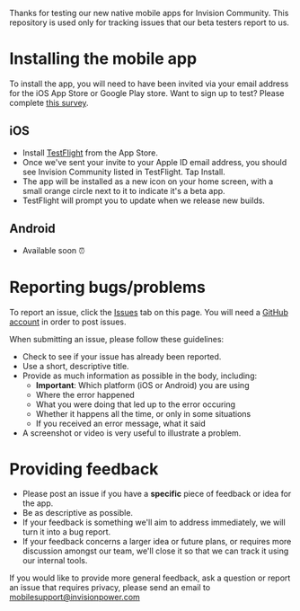 Thanks for testing our new native mobile apps for Invision Community. This repository is used only for tracking issues that our beta testers report to us.

# Installing the mobile app

To install the app, you will need to have been invited via your email address for the iOS App Store or Google Play store. Want to sign up to test? Please complete [this survey](https://www.surveymonkey.com/r/ZF3GXLL).

## iOS

- Install [TestFlight](https://apps.apple.com/us/app/testflight/id899247664) from the App Store.
- Once we've sent your invite to your Apple ID email address, you should see Invision Community listed in TestFlight. Tap Install.
- The app will be installed as a new icon on your home screen, with a small orange circle next to it to indicate it's a beta app.
- TestFlight will prompt you to update when we release new builds.

## Android

- Available soon ⏰


# Reporting bugs/problems

To report an issue, click the [Issues](https://github.com/InvisionPowerServices/Mobile-App-Issues/issues) tab on this page. You will need a [GitHub account](https://github.com/) in order to post issues.

When submitting an issue, please follow these guidelines:

- Check to see if your issue has already been reported.
- Use a short, descriptive title.
- Provide as much information as possible in the body, including:
    - **Important**: Which platform (iOS or Android) you are using
    - Where the error happened
    - What you were doing that led up to the error occuring
    - Whether it happens all the time, or only in some situations
    - If you received an error message, what it said
- A screenshot or video is very useful to illustrate a problem.

# Providing feedback

- Please post an issue if you have a **specific** piece of feedback or idea for the app.
- Be as descriptive as possible.
- If your feedback is something we'll aim to address immediately, we will turn it into a bug report.
- If your feedback concerns a larger idea or future plans, or requires more discussion amongst our team, we'll close it so that we can track it using our internal tools.

If you would like to provide more general feedback, ask a question or report an issue that requires privacy, please send an email to mobilesupport@invisionpower.com